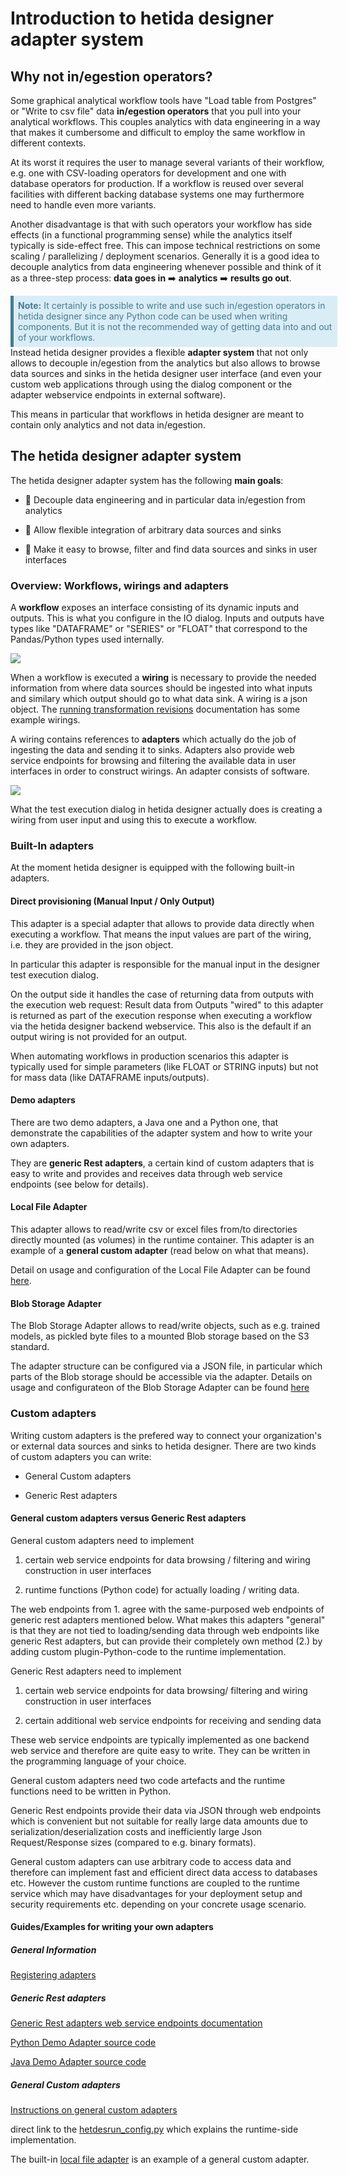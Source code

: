 # Introduction to hetida designer adapter system

## Why not in/egestion operators?

Some graphical analytical workflow tools have "Load table from Postgres" or "Write to csv file" data **in/egestion operators** that you pull into your analytical workflows. This couples analytics with data engineering in a way that makes it cumbersome and difficult to employ the same workflow in different contexts.

At its worst it requires the user to manage several variants of their workflow, e.g. one with CSV-loading operators for development and one with database operators for production. If a workflow is reused over several facilities with different backing database systems one may furthermore need to handle even more variants.

Another disadvantage is that with such operators your workflow has side effects (in a functional programming sense) while the analytics itself typically is side-effect free. This can impose technical restrictions on some scaling / parallelizing / deployment scenarios. Generally it is a good idea to decouple analytics from data engineering whenever possible and think of it as a three-step process:
    **data goes in** :arrow_right: **analytics** :arrow_right: **results go out**.
    
<span style="background:#d9edf7;border-color:#467b8f;border-left:5px solid #467b8f;width:100%;float:left;padding:0.5em;color:#467b8f">**Note:** It certainly is possible to write and use such in/egestion operators in hetida designer since any Python code can be used when writing components. But it is not the recommended way of getting data into and out of your workflows.</span>

Instead hetida designer provides a flexible **adapter system** that not only allows to decouple in/egestion from the analytics but also allows to browse data sources and sinks in the hetida designer user interface (and even your custom web applications through using the dialog component or the adapter webservice endpoints in external software).

This means in particular that workflows in hetida designer are meant to contain only analytics and not data in/egestion.

## The hetida designer adapter system

The hetida designer adapter system has the following **main goals**:

* :dart: Decouple data engineering and in particular data in/egestion from analytics

* :dart: Allow flexible integration of arbitrary data sources and sinks

* :dart: Make it easy to browse, filter and find data sources and sinks in user interfaces

### Overview: Workflows, wirings and adapters

A **workflow** exposes an interface consisting of its dynamic inputs and outputs. This is what you configure in the IO dialog. Inputs and outputs have types like "DATAFRAME" or "SERIES" or "FLOAT" that correspond to the Pandas/Python types used internally.

![](../assets/inps_outps_io_dialog.png)

When a workflow is executed a **wiring** is necessary to provide the needed information from where data sources should be ingested into what inputs and similary which output should go to what data sink. A wiring is a json object. The [running transformation revisions](../execution/running_transformation_revisions.md) documentation has some example wirings.

A wiring contains references to **adapters** which actually do the job of ingesting the data and sending it to sinks. Adapters also provide web service endpoints for browsing and filtering the available data in user interfaces in order to construct wirings. An adapter consists of software.

![](../assets/comp_wf_wiring_wired_workflow.png)

What the test execution dialog in hetida designer actually does is creating a wiring from user input and using this to execute a workflow.

### Built-In adapters

At the moment hetida designer is equipped with the following built-in adapters.

#### Direct provisioning (Manual Input / Only Output)

This adapter is a special adapter that allows to provide data directly when executing a workflow. That means the input values are part of the wiring, i.e. they are provided in the json object.

In particular this adapter is responsible for the manual input in the designer test execution dialog.

On the output side it handles the case of returning data from outputs with the execution web request: Result data from Outputs "wired" to this adapter is returned as part of the execution response when executing a workflow via the hetida designer backend webservice. This also is the default if an output wiring is not provided for an output.

When automating workflows in production scenarios this adapter is typically used for simple parameters (like FLOAT or STRING inputs) but not for mass data (like DATAFRAME inputs/outputs).

#### Demo adapters

There are two demo adapters, a Java one and a Python one, that demonstrate the capabilities of the adapter system and how to write your own adapters.

They are **generic Rest adapters**, a certain kind of custom adapters that is easy to write and provides and receives data through web service endpoints (see below for details).

#### Local File Adapter

This adapter allows to read/write csv or excel files from/to directories directly mounted (as volumes) in the runtime container. This adapter is an example of a **general custom adapter** (read below on what that means).

Detail on usage and configuration of the Local File Adapter can be found [here](./local_file_adapter.md).

#### Blob Storage Adapter
The Blob Storage Adapter allows to read/write objects, such as e.g. trained models, as pickled byte files to a mounted Blob storage based on the S3 standard.

The adapter structure can be configured via a JSON file, in particular which parts of the Blob storage should be accessible via the adapter. Details on usage and configurateon of the Blob Storage Adapter can be found [here](./blob_storage_adapter.md)

### Custom adapters

Writing custom adapters is the prefered way to connect your organization's or external data sources and sinks to hetida designer. There are two kinds of custom adapters you can write:

* General Custom adapters

* Generic Rest adapters

#### General custom adapters versus Generic Rest adapters

General custom adapters need to implement 

1. certain web service endpoints for data browsing / filtering and wiring construction in user interfaces

2. runtime functions (Python code) for actually loading / writing data.

The web endpoints from 1. agree with the same-purposed web endpoints of generic rest adapters mentioned below. What makes this adapters "general" is that they are not tied to loading/sending data through web endpoints like generic Rest adapters, but can provide their completely own method (2.) by adding custom plugin-Python-code to the runtime implementation.

Generic Rest adapters need to implement

1. certain web service endpoints for data browsing/ filtering and wiring construction in user interfaces

2. certain additional web service endpoints for receiving and sending data

These web service endpoints are typically implemented as one backend web service and therefore are quite easy to write. They can be written in the programming language of your choice.

General custom adapters need two code artefacts and the runtime functions need to be written in Python.

Generic Rest endpoints provide their data via JSON through web endpoints which is convenient but not suitable for really large data amounts due to serialization/deserialization costs and inefficiently large Json Request/Response sizes (compared to e.g. binary formats).

General custom adapters can use arbitrary code to access data and therefore can implement fast and efficient direct data access to databases etc. However the custom runtime functions are coupled to the runtime service which may have disadvantages for your deployment setup and security requirements etc. depending on your concrete usage scenario.

#### Guides/Examples for writing your own adapters

##### General Information

[Registering adapters](./adapter_registration.md)

##### Generic Rest adapters

[Generic Rest adapters web service endpoints documentation](./generic_rest_adapters/web_service_interface.md)

[Python Demo Adapter source code](https://github.com/hetida/hetida-designer/tree/release/demo-adapter-python)

[Java Demo Adapter source code](https://github.com/hetida/hetida-designer/tree/release/demo-adapter-java)

##### General Custom adapters

[Instructions on general custom adapters](./general_custom_adapters/instructions.md)

direct link to the [hetdesrun_config.py](https://github.com/hetida/hetida-designer/blob/release/runtime/hetdesrun_config.py) which explains the runtime-side implementation.

The built-in [local file adapter](./local_file_adapter.md) is an example of a general custom adapter.